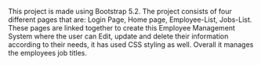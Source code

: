 This project is made using Bootstrap 5.2. The project consists of four different pages that are: Login Page, Home page, Employee-List, Jobs-List. These pages are linked together to create this Employee Management System where the user can Edit, update and delete their information according to their needs, it has used CSS styling as well. Overall it manages the employees job titles. 
